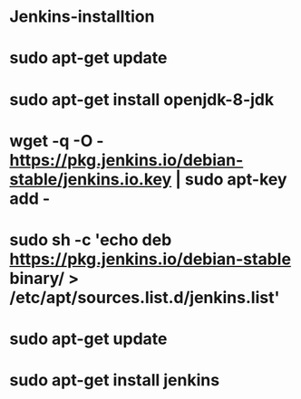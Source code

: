 # Jenkins-installtion
# sudo apt-get update
# sudo apt-get install openjdk-8-jdk
# wget -q -O - https://pkg.jenkins.io/debian-stable/jenkins.io.key | sudo apt-key add -
# sudo sh -c 'echo deb https://pkg.jenkins.io/debian-stable binary/ > /etc/apt/sources.list.d/jenkins.list'
# sudo apt-get update
# sudo apt-get install jenkins
